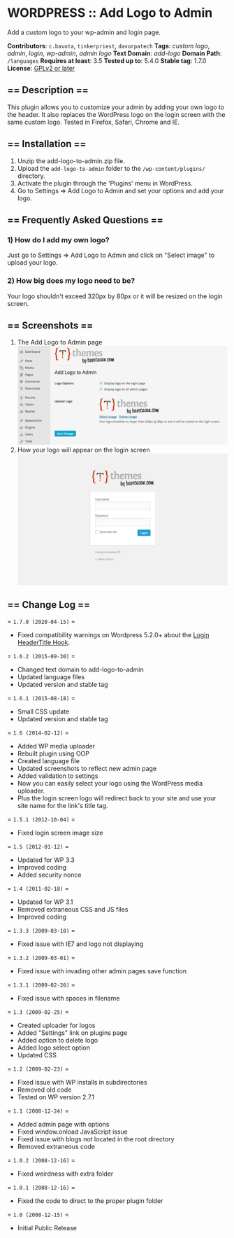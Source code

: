 # WORDPRESS :: Add Logo to Admin

Add a custom logo to your wp-admin and login page.

**Contributors**: `c.bavota`, `tinkerpriest`, `davorpatech`
**Tags**: *custom logo*, *admin*, *login*, *wp-admin*, *admin logo*
**Text Domain**: *add-logo*
**Domain Path**: `/languages`
**Requires at least**: 3.5
**Tested up to**: 5.4.0
**Stable tag**: 1.7.0
**License**: [GPLv2 or later](http://www.gnu.org/licenses/gpl-2.0.html)

## == Description ==

This plugin allows you to customize your admin by adding your own logo to the header. It also replaces the WordPress logo on the login screen with the same custom logo. Tested in Firefox, Safari, Chrome and IE.

## == Installation ==

1. Unzip the add-logo-to-admin.zip file.
2. Upload the `add-logo-to-admin` folder to the `/wp-content/plugins/` directory.
3. Activate the plugin through the 'Plugins' menu in WordPress.
4. Go to Settings => Add Logo to Admin and set your options and add your logo.

## == Frequently Asked Questions ==

### 1) How do I add my own logo?

Just go to Settings => Add Logo to Admin and click on "Select image" to upload your logo.

### 2) How big does my logo need to be?

Your logo shouldn't exceed 320px by 80px or it will be resized on the login screen.

## == Screenshots ==

1. The Add Logo to Admin page
![wp-admin pages](./screenshot-1.jpg)
2. How your logo will appear on the login screen
![wp-admin login page](./screenshot-2.jpg)

## == Change Log ==

= `1.7.0 (2020-04-15)` =

* Fixed compatibility warnings on Wordpress 5.2.0+ about the [Login HeaderTitle Hook](https://developer.wordpress.org/reference/hooks/login_headertitle/).

= `1.6.2 (2015-09-30)` =

* Changed text domain to add-logo-to-admin
* Updated language files
* Updated version and stable tag

= `1.6.1 (2015-08-18)` =

* Small CSS update
* Updated version and stable tag

= `1.6 (2014-02-12)` =

* Added WP media uploader
* Rebuilt plugin using OOP
* Created language file
* Updated screenshots to reflect new admin page
* Added validation to settings
* Now you can easily select your logo using the WordPress media uploader.
* Plus the login screen logo will redirect back to your site and use your site name for the link's title tag.

= `1.5.1 (2012-10-04)` =

* Fixed login screen image size

= `1.5 (2012-01-12)` =

* Updated for WP 3.3
* Improved coding
* Added security nonce

= `1.4 (2011-02-18)` =

* Updated for WP 3.1
* Removed extraneous CSS and JS files
* Improved coding

= `1.3.3 (2009-03-10)` =

* Fixed issue with IE7 and logo not displaying

= `1.3.2 (2009-03-01)` =

* Fixed issue with invading other admin pages save function

= `1.3.1 (2009-02-26)` =

* Fixed issue with spaces in filename

= `1.3 (2009-02-25)` =

* Created uploader for logos
* Added "Settings" link on plugins page
* Added option to delete logo
* Added logo select option
* Updated CSS

= `1.2 (2009-02-23)` =

* Fixed issue with WP installs in subdirectories
* Removed old code
* Tested on WP version 2.7.1

= `1.1 (2008-12-24)` =

* Added admin page with options
* Fixed window.onload JavaScript issue
* Fixed issue with blogs not located in the root directory
* Removed extraneous code

= `1.0.2 (2008-12-16)` =

* Fixed weirdness with extra folder

= `1.0.1 (2008-12-16)` =

* Fixed the code to direct to the proper plugin folder

= `1.0 (2008-12-15)` =

* Initial Public Release

